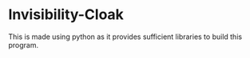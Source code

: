 # Invisibility-Cloak
This is made using python as it provides sufficient libraries
to build this program.
